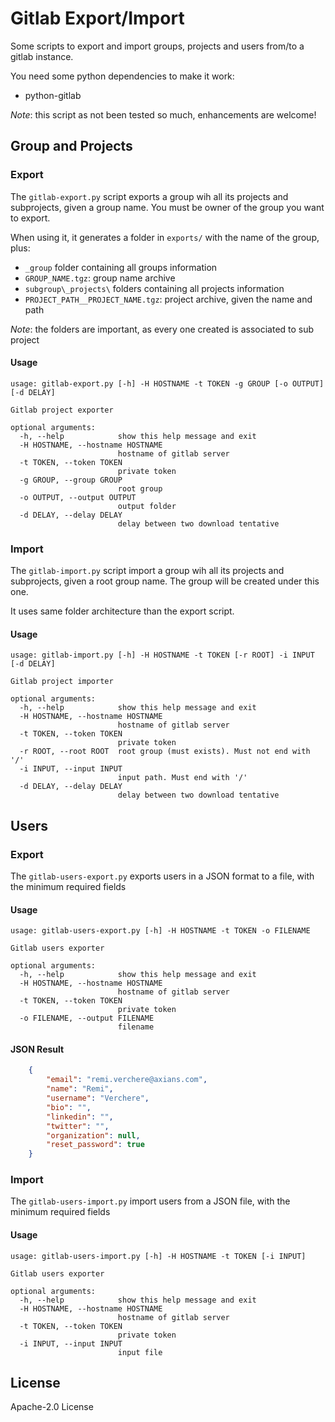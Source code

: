 # Gitlab Export/Import

Some scripts to export and import groups, projects and users from/to a gitlab instance.

You need some python dependencies to make it work:
* python-gitlab

*Note*: this script as not been tested so much, enhancements are welcome!

## Group and Projects

### Export
The `gitlab-export.py` script exports a group wih all its projects and subprojects, given a group name. You must be owner of the group you want to export.

When using it, it generates a folder in `exports/` with the name of the group, plus:
* `_group` folder containing all groups information
 * `GROUP_NAME.tgz`: group name archive
* `subgroup\_projects\` folders containing all projects information
 * `PROJECT_PATH__PROJECT_NAME.tgz`: project archive, given the name and path

*Note*: the folders are important, as every one created is associated to sub project

#### Usage
```shell
usage: gitlab-export.py [-h] -H HOSTNAME -t TOKEN -g GROUP [-o OUTPUT] [-d DELAY]

Gitlab project exporter

optional arguments:
  -h, --help            show this help message and exit
  -H HOSTNAME, --hostname HOSTNAME
                        hostname of gitlab server
  -t TOKEN, --token TOKEN
                        private token
  -g GROUP, --group GROUP
                        root group
  -o OUTPUT, --output OUTPUT
                        output folder
  -d DELAY, --delay DELAY
                        delay between two download tentative
```

### Import
The `gitlab-import.py` script import a group wih all its projects and subprojects, given a root group name. The group will be created under this one.

It uses same folder architecture than the export script.

#### Usage
```
usage: gitlab-import.py [-h] -H HOSTNAME -t TOKEN [-r ROOT] -i INPUT [-d DELAY]

Gitlab project importer

optional arguments:
  -h, --help            show this help message and exit
  -H HOSTNAME, --hostname HOSTNAME
                        hostname of gitlab server
  -t TOKEN, --token TOKEN
                        private token
  -r ROOT, --root ROOT  root group (must exists). Must not end with '/'
  -i INPUT, --input INPUT
                        input path. Must end with '/'
  -d DELAY, --delay DELAY
                        delay between two download tentative
```

## Users

### Export
The `gitlab-users-export.py` exports users in a JSON format to a file, with the minimum required fields

#### Usage
```shell
usage: gitlab-users-export.py [-h] -H HOSTNAME -t TOKEN -o FILENAME

Gitlab users exporter

optional arguments:
  -h, --help            show this help message and exit
  -H HOSTNAME, --hostname HOSTNAME
                        hostname of gitlab server
  -t TOKEN, --token TOKEN
                        private token
  -o FILENAME, --output FILENAME
                        filename
```

#### JSON Result
```json
    {
        "email": "remi.verchere@axians.com",
        "name": "Remi",
        "username": "Verchere",
        "bio": "",
        "linkedin": "",
        "twitter": "",
        "organization": null,
        "reset_password": true
    }
```

### Import
The `gitlab-users-import.py` import users from a JSON file, with the minimum required fields

#### Usage
```
usage: gitlab-users-import.py [-h] -H HOSTNAME -t TOKEN [-i INPUT]

Gitlab users exporter

optional arguments:
  -h, --help            show this help message and exit
  -H HOSTNAME, --hostname HOSTNAME
                        hostname of gitlab server
  -t TOKEN, --token TOKEN
                        private token
  -i INPUT, --input INPUT
                        input file
```

## License

Apache-2.0 License
